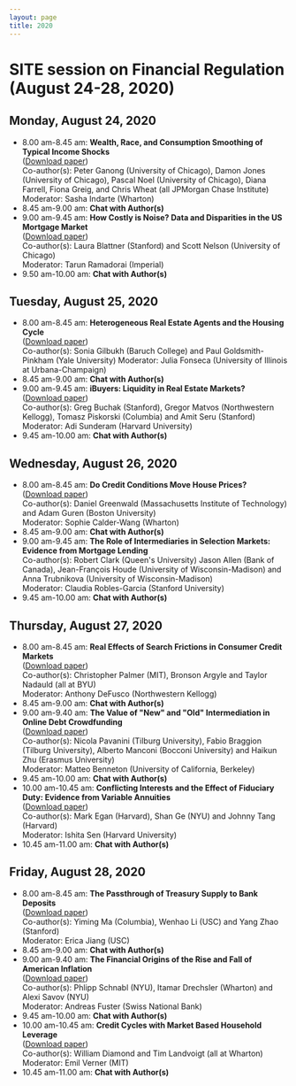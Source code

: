 ```yaml
---
layout: page
title: 2020
---
```


# SITE session on Financial Regulation (August 24-28, 2020)

## Monday, August 24, 2020
*	8.00 am-8.45 am: **Wealth, Race, and Consumption Smoothing of Typical Income Shocks**\
([Download paper](https://drive.google.com/file/d/1Gbq94mJ0RgdZ_3Ybl1VVds2FZl7CAjWn/view?usp=sharing))\
Co-author(s): Peter Ganong (University of Chicago), Damon Jones (University of Chicago), Pascal Noel (University of Chicago), Diana Farrell, Fiona Greig, and Chris Wheat (all JPMorgan Chase Institute)\
Moderator: Sasha Indarte (Wharton)
* 8.45 am-9.00 am: **Chat with Author(s)**
*	9.00 am-9.45 am: **How Costly is Noise? Data and Disparities in the US Mortgage Market**\
([Download paper](https://arxiv.org/abs/2105.07554))\
Co-author(s): Laura Blattner (Stanford) and Scott Nelson (University of Chicago)\
Moderator: Tarun Ramadorai (Imperial)
* 9.50 am-10.00 am: **Chat with Author(s)**

## Tuesday, August 25, 2020
*	8.00 am-8.45 am: **Heterogeneous Real Estate Agents and the Housing Cycle**\
([Download paper](https://drive.google.com/file/d/144qiyL-aHSeQVJJoS5PhU4cHKHb8HlY1/view?usp=sharing))\
Co-author(s): Sonia Gilbukh (Baruch College) and Paul Goldsmith-Pinkham (Yale University)
Moderator: Julia Fonseca (University of Illinois at Urbana-Champaign)
* 8.45 am-9.00 am: **Chat with Author(s)**
*	9.00 am-9.45 am: **iBuyers: Liquidity in Real Estate Markets?**\
([Download paper](https://ireus.nus.edu.sg/wp-content/uploads/2020/10/iBuyers-Liquidity-in-Real-Estate-Markets-by-Tomasz-Piskorski-.pdf))\
Co-author(s): Greg Buchak (Stanford), Gregor Matvos (Northwestern Kellogg), Tomasz Piskorski (Columbia) and Amit Seru (Stanford)
Moderator: Adi Sunderam (Harvard University)
* 9.45 am-10.00 am: **Chat with Author(s)**

## Wednesday, August 26, 2020
*	8.00 am-8.45 am: **Do Credit Conditions Move House Prices?**\
([Download paper](https://drive.google.com/file/d/1TWvIVjaUWQoSP5KHjoxXlbC8VGo5eQzJ/view?usp=sharing))\
Co-author(s): Daniel Greenwald (Massachusetts Institute of Technology) and Adam Guren (Boston University)\
Moderator: Sophie Calder-Wang (Wharton)
* 8.45 am-9.00 am: **Chat with Author(s)**
*	9.00 am-9.45 am: **The Role of Intermediaries in Selection Markets: Evidence from Mortgage Lending**\
Co-author(s): Robert Clark (Queen's University) Jason Allen (Bank of Canada), Jean-François Houde (University of Wisconsin-Madison) and Anna Trubnikova (University of Wisconsin-Madison)\
Moderator: Claudia Robles-Garcia (Stanford University)
* 9.45 am-10.00 am: **Chat with Author(s)**

## Thursday, August 27, 2020
*	8.00 am-8.45 am: **Real Effects of Search Frictions in Consumer Credit Markets**\
([Download paper](https://drive.google.com/file/d/1UiPce_vA6GPlB8C5Fx7M_HyEtBpKc8Zq/view?usp=sharing))\
Co-author(s): Christopher Palmer (MIT), Bronson Argyle and Taylor Nadauld (all at BYU)\
Moderator: Anthony DeFusco (Northwestern Kellogg)
* 8.45 am-9.00 am: **Chat with Author(s)**
*	9.00 am-9.40 am: **The Value of "New" and "Old" Intermediation in Online Debt Crowdfunding**\
([Download paper](https://drive.google.com/file/d/1DjdeNQxcjFM9jwnxT_OS3KrT8RYPfyS0/view?usp=sharing))\
Co-author(s): Nicola Pavanini (Tilburg University), Fabio Braggion (Tilburg University), Alberto Manconi (Bocconi University) and Haikun Zhu (Erasmus University)\
Moderator: Matteo Benneton (University of California, Berkeley)
* 9.45 am-10.00 am: **Chat with Author(s)**
*	10.00 am-10.45 am: **Conflicting Interests and the Effect of Fiduciary Duty: Evidence from Variable Annuities**\
([Download paper](https://drive.google.com/file/d/1356fGql59gworRQyWlD-euC-8apxXfHo/view?usp=sharing))\
Co-author(s): Mark Egan (Harvard), Shan Ge (NYU) and Johnny Tang (Harvard)\
Moderator: Ishita Sen (Harvard University)
* 10.45 am-11.00 am: **Chat with Author(s)**

## Friday, August 28, 2020

*	8.00 am-8.45 am: **The Passthrough of Treasury Supply to Bank Deposits**\
([Download paper](https://drive.google.com/file/d/1jOgW8Zrb1K2i-JJz5oQcg7I_3WUNEoYv/view?usp=sharing))\
Co-author(s): Yiming Ma (Columbia), Wenhao Li (USC) and Yang Zhao (Stanford)\
Moderator: Erica Jiang (USC)
* 8.45 am-9.00 am: **Chat with Author(s)**
*	9.00 am-9.40 am:	**The Financial Origins of the Rise and Fall of American Inflation**\
([Download paper](https://drive.google.com/file/d/1-81SvEWqJovQU1nmn7xDbCJW5BMC-vwK/view?usp=sharing))\
Co-author(s): Phlipp Schnabl (NYU), Itamar Drechsler (Wharton) and Alexi Savov (NYU)\
Moderator: Andreas Fuster (Swiss National Bank)
* 9.45 am-10.00 am: **Chat with Author(s)**
*	10.00 am-10.45 am:	**Credit Cycles with Market Based Household Leverage**\
([Download paper](https://poseidon01.ssrn.com/delivery.php?ID=458117106069070082116104080102084118051053051021058043068124065104101119011076081102036054032126054012052112019019089096075014038007053017081066018117002017082083101047050010105100015003106084021068116091122114095070023100097100119103120073069121003027&EXT=pdf&INDEX=TRUE))\
Co-author(s): William Diamond and Tim Landvoigt (all at Wharton)\
Moderator: Emil Verner (MIT)
* 10.45 am-11.00 am: **Chat with Author(s)**
